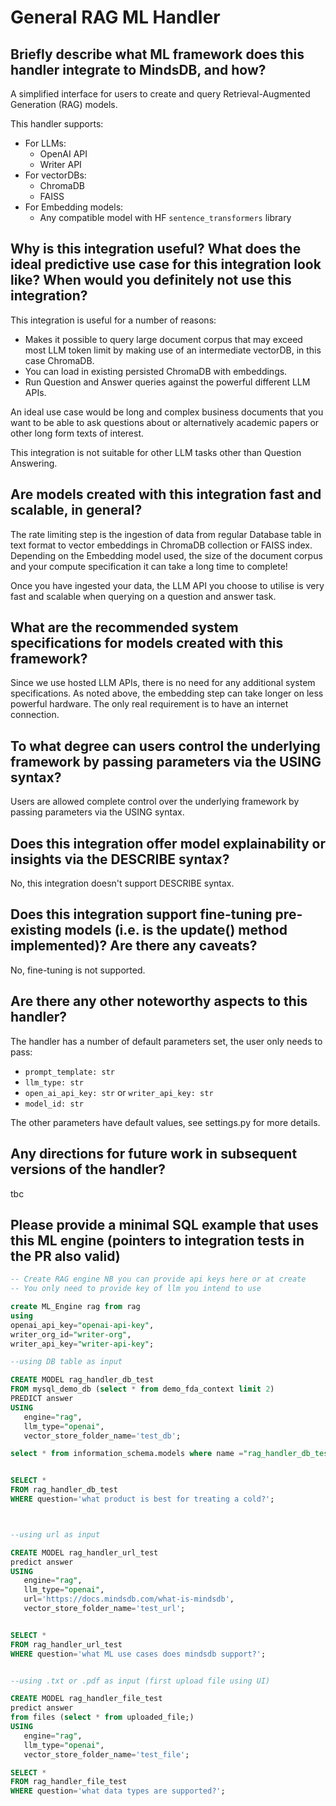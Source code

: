# General RAG ML Handler

## Briefly describe what ML framework does this handler integrate to MindsDB, and how?
A simplified interface for users to create and query Retrieval-Augmented Generation (RAG) models.

This handler supports:
- For LLMs:
    - OpenAI API
    - Writer API
- For vectorDBs:
    - ChromaDB
    - FAISS
- For Embedding models:
    - Any compatible model with HF `sentence_transformers` library

## Why is this integration useful? What does the ideal predictive use case for this integration look like? When would you definitely not use this integration?

This integration is useful for a number of reasons:
- Makes it possible to query large document corpus that may exceed most LLM token limit by making use of an intermediate vectorDB, in this case ChromaDB.
- You can load in existing persisted ChromaDB with embeddings.
- Run Question and Answer queries against the powerful different LLM APIs.

An ideal use case would be long and complex business documents that you want to be able to ask questions about or alternatively academic papers or other long form texts of interest.

This integration is not suitable for other LLM tasks other than Question Answering.

## Are models created with this integration fast and scalable, in general?
The rate limiting step is the ingestion of data from regular Database table in text format to vector embeddings in ChromaDB collection or FAISS index. Depending on the Embedding model used, the size of the document corpus and your compute specification it can take a long time to complete!

Once you have ingested your data, the LLM API you choose to utilise is very fast and scalable when querying on a question and answer task.

## What are the recommended system specifications for models created with this framework?
Since we use hosted LLM APIs, there is no need for any additional system specifications. As noted above, the embedding step can take longer on less powerful hardware. The only real requirement is to have an internet connection.

## To what degree can users control the underlying framework by passing parameters via the USING syntax?
Users are allowed complete control over the underlying framework by passing parameters via the USING syntax.

## Does this integration offer model explainability or insights via the DESCRIBE syntax?
No, this integration doesn't support DESCRIBE syntax.

## Does this integration support fine-tuning pre-existing models (i.e. is the update() method implemented)? Are there any caveats?
No, fine-tuning is not supported.

## Are there any other noteworthy aspects to this handler?
The handler has a number of default parameters set, the user only needs to pass:

- `prompt_template: str`
- `llm_type: str`
- `open_ai_api_key: str` or `writer_api_key: str`
- `model_id: str`

The other parameters have default values, see settings.py for more details.

## Any directions for future work in subsequent versions of the handler?
tbc

## Please provide a minimal SQL example that uses this ML engine (pointers to integration tests in the PR also valid)

```sql
-- Create RAG engine NB you can provide api keys here or at create
-- You only need to provide key of llm you intend to use

create ML_Engine rag from rag
using
openai_api_key="openai-api-key",
writer_org_id="writer-org",
writer_api_key="writer-api-key";

--using DB table as input

CREATE MODEL rag_handler_db_test
FROM mysql_demo_db (select * from demo_fda_context limit 2)
PREDICT answer
USING
   engine="rag",
   llm_type="openai",
   vector_store_folder_name='test_db';

select * from information_schema.models where name ="rag_handler_db_test" ;


SELECT *
FROM rag_handler_db_test
WHERE question='what product is best for treating a cold?';



--using url as input

CREATE MODEL rag_handler_url_test
predict answer
USING
   engine="rag",
   llm_type="openai",
   url='https://docs.mindsdb.com/what-is-mindsdb',
   vector_store_folder_name='test_url';


SELECT *
FROM rag_handler_url_test
WHERE question='what ML use cases does mindsdb support?';


--using .txt or .pdf as input (first upload file using UI)

CREATE MODEL rag_handler_file_test
predict answer
from files (select * from uploaded_file;)
USING
   engine="rag",
   llm_type="openai",
   vector_store_folder_name='test_file';

SELECT *
FROM rag_handler_file_test
WHERE question='what data types are supported?';

```
